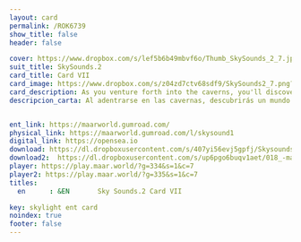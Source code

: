 ```yaml
---
layout: card
permalink: /ROK6739
show_title: false
header: false

cover: https://www.dropbox.com/s/lef5b6b49mbvf6o/Thumb_SkySounds_2_7.jpg?raw=1
suit_title: SkySounds.2
card_title: Card VII
card_image: https://www.dropbox.com/s/z04zd7ctv68sdf9/SkySounds2_7.png?raw=1
card_description: As you venture forth into the caverns, you'll discover an ethereal world, shrouded in darkness yet illuminated by the sparkle of precious gems and glistening rock formations. At every turn, you'll witness the slow and steady work of water, shaping and carving the rock walls over centuries. You'll witness otherworldly beauty, as light from your torch glimmers off the walls and casts intricate shadows on the ground. Each step forward leads to a new discovery, a new surprise beyond the depths of the last. And as you press on, you may begin to feel as though you've stepped into another world entirely - one where time itself is fluid and the laws of physics don't quite apply. In the depths of these caverns, you'll find features that exist beyond the limits of imagination, a wonderland waiting to be explored by those brave enough to venture forth.
descripcion_carta: Al adentrarse en las cavernas, descubrirás un mundo etéreo, envuelto en oscuridad pero iluminado por el destello de gemas preciosas y formaciones rocosas relucientes. A cada paso, serás testigo del trabajo lento y constante del agua, que ha esculpido y tallado las paredes rocosas durante siglos. Verás una belleza de otro mundo, donde la luz de tu antorcha brilla en las paredes y proyecta sombras intrincadas en el suelo. Cada paso adelante lleva a un nuevo descubrimiento, una nueva sorpresa más allá de la profundidad anterior. Y mientras avanzas, puedes comenzar a sentir como si hubieras entrado en un mundo completamente diferente, uno donde el tiempo es fluido y las leyes de la física no se aplican del todo. En las profundidades de estas cavernas, encontrarás maravillas que existen más allá de los límites de la imaginación, un paraíso esperando ser explorado por aquellos lo suficientemente valientes para aventurarse.


ent_link: https://maarworld.gumroad.com/
physical_link: https://maarworld.gumroad.com/l/skysound1
digital_link: https://opensea.io
download: https://dl.dropboxusercontent.com/s/407yi56evj5gpfj/Skysounds-2-VII.wav?raw=1
download2:  https://dl.dropboxusercontent.com/s/up6pgo6buqv1aet/018_-maar-sky-sounds.2-card_VII.wav?raw=1
player: https://play.maar.world/?g=334&s=1&c=7
player2: https://play.maar.world/?g=335&s=1&c=7
titles:
  en      : &EN       Sky Sounds.2 Card VII

key: skylight ent card 
noindex: true
footer: false
---
```

